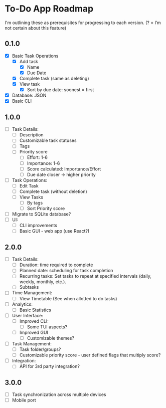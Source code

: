 # To-Do App Roadmap
I'm outlining these as prerequisites for progressing to each version.
(? = I’m not certain about this feature)

## 0.1.0
- [x] Basic Task Operations
    - [x] Add task
        - [x] Name
        - [x] Due Date
    - [x] Complete task (same as deleting)
    - [x] View task
        - [x] Sort by due date: soonest = first
- [x] Database: JSON
- [x] Basic CLI

## 1.0.0
- [ ] Task Details:
    - [ ] Description
    - [ ] Customizable task statuses
    - [ ] Tags
    - [ ] Priority score
        - [ ] Effort: 1-6
        - [ ] Importance: 1-6
        - [ ] Score calculated: Importance/Effort
        - [ ] Due date closer -> higher priority
- [ ] Task Operations:
    - [ ] Edit Task
    - [ ] Complete task (without deletion)
    - [ ] View Tasks
        - [ ] By tags
        - [ ] Sort Priority score
- [ ] Migrate to SQLite database?
- [ ] UI:
    - [ ] CLI improvements
    - [ ] Basic GUI - web app (use React?)

## 2.0.0
- [ ] Task Details:
    - [ ] Duration: time required to complete
    - [ ] Planned date: scheduling for task completion
    - [ ] Recurring tasks: Set tasks to repeat at specified intervals (daily, weekly, monthly, etc.).
    - [ ] Subtasks
- [ ] Time Management:
    - [ ] View Timetable (See when allotted to do tasks)
- [ ] Analytics:
    - [ ] Basic Statistics
- [ ] User Interface:
    - [ ] Improved CLI:
        - [ ] Some TUI aspects?
    - [ ] Improved GUI
        - [ ] Customizable themes?
- [ ] Task Management:
    - [ ] Task folder/groups?
    - [ ] Customizable priority score - user defined flags that multiply score?
- [ ] Integration:
    - [ ] API for 3rd party integration?

## 3.0.0
- [ ] Task synchronization across multiple devices
- [ ] Mobile port